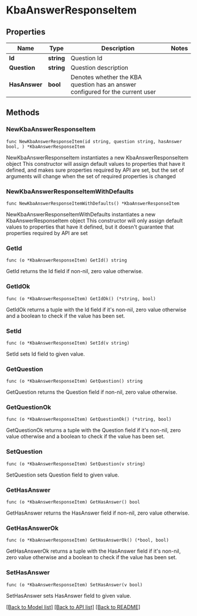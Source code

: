 # KbaAnswerResponseItem

## Properties

Name | Type | Description | Notes
------------ | ------------- | ------------- | -------------
**Id** | **string** | Question Id | 
**Question** | **string** | Question description | 
**HasAnswer** | **bool** | Denotes whether the KBA question has an answer configured for the current user | 

## Methods

### NewKbaAnswerResponseItem

`func NewKbaAnswerResponseItem(id string, question string, hasAnswer bool, ) *KbaAnswerResponseItem`

NewKbaAnswerResponseItem instantiates a new KbaAnswerResponseItem object
This constructor will assign default values to properties that have it defined,
and makes sure properties required by API are set, but the set of arguments
will change when the set of required properties is changed

### NewKbaAnswerResponseItemWithDefaults

`func NewKbaAnswerResponseItemWithDefaults() *KbaAnswerResponseItem`

NewKbaAnswerResponseItemWithDefaults instantiates a new KbaAnswerResponseItem object
This constructor will only assign default values to properties that have it defined,
but it doesn't guarantee that properties required by API are set

### GetId

`func (o *KbaAnswerResponseItem) GetId() string`

GetId returns the Id field if non-nil, zero value otherwise.

### GetIdOk

`func (o *KbaAnswerResponseItem) GetIdOk() (*string, bool)`

GetIdOk returns a tuple with the Id field if it's non-nil, zero value otherwise
and a boolean to check if the value has been set.

### SetId

`func (o *KbaAnswerResponseItem) SetId(v string)`

SetId sets Id field to given value.


### GetQuestion

`func (o *KbaAnswerResponseItem) GetQuestion() string`

GetQuestion returns the Question field if non-nil, zero value otherwise.

### GetQuestionOk

`func (o *KbaAnswerResponseItem) GetQuestionOk() (*string, bool)`

GetQuestionOk returns a tuple with the Question field if it's non-nil, zero value otherwise
and a boolean to check if the value has been set.

### SetQuestion

`func (o *KbaAnswerResponseItem) SetQuestion(v string)`

SetQuestion sets Question field to given value.


### GetHasAnswer

`func (o *KbaAnswerResponseItem) GetHasAnswer() bool`

GetHasAnswer returns the HasAnswer field if non-nil, zero value otherwise.

### GetHasAnswerOk

`func (o *KbaAnswerResponseItem) GetHasAnswerOk() (*bool, bool)`

GetHasAnswerOk returns a tuple with the HasAnswer field if it's non-nil, zero value otherwise
and a boolean to check if the value has been set.

### SetHasAnswer

`func (o *KbaAnswerResponseItem) SetHasAnswer(v bool)`

SetHasAnswer sets HasAnswer field to given value.



[[Back to Model list]](../README.md#documentation-for-models) [[Back to API list]](../README.md#documentation-for-api-endpoints) [[Back to README]](../README.md)


